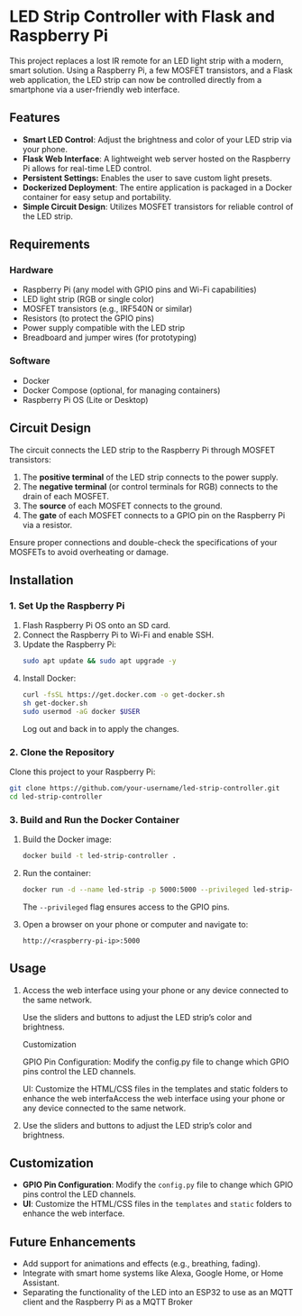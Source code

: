# LED Strip Controller with Flask and Raspberry Pi

This project replaces a lost IR remote for an LED light strip with a modern, smart solution. Using a Raspberry Pi, a few MOSFET transistors, and a Flask web application, the LED strip can now be controlled directly from a smartphone via a user-friendly web interface.

## Features

- **Smart LED Control**: Adjust the brightness and color of your LED strip via your phone.
- **Flask Web Interface**: A lightweight web server hosted on the Raspberry Pi allows for real-time LED control.
- **Persistent Settings:** Enables the user to save custom light presets.
- **Dockerized Deployment**: The entire application is packaged in a Docker container for easy setup and portability.
- **Simple Circuit Design**: Utilizes MOSFET transistors for reliable control of the LED strip.

## Requirements

### Hardware

- Raspberry Pi (any model with GPIO pins and Wi-Fi capabilities)
- LED light strip (RGB or single color)
- MOSFET transistors (e.g., IRF540N or similar)
- Resistors (to protect the GPIO pins)
- Power supply compatible with the LED strip
- Breadboard and jumper wires (for prototyping)

### Software

- Docker
- Docker Compose (optional, for managing containers)
- Raspberry Pi OS (Lite or Desktop)

## Circuit Design

The circuit connects the LED strip to the Raspberry Pi through MOSFET transistors:

1. The **positive terminal** of the LED strip connects to the power supply.
2. The **negative terminal** (or control terminals for RGB) connects to the drain of each MOSFET.
3. The **source** of each MOSFET connects to the ground.
4. The **gate** of each MOSFET connects to a GPIO pin on the Raspberry Pi via a resistor.

Ensure proper connections and double-check the specifications of your MOSFETs to avoid overheating or damage.

## Installation

### 1. Set Up the Raspberry Pi

1. Flash Raspberry Pi OS onto an SD card.
2. Connect the Raspberry Pi to Wi-Fi and enable SSH.
3. Update the Raspberry Pi:
   ```bash
   sudo apt update && sudo apt upgrade -y
   ```
4. Install Docker:
   ```bash
   curl -fsSL https://get.docker.com -o get-docker.sh
   sh get-docker.sh
   sudo usermod -aG docker $USER
   ```
   Log out and back in to apply the changes.

### 2. Clone the Repository

Clone this project to your Raspberry Pi:

```bash
git clone https://github.com/your-username/led-strip-controller.git
cd led-strip-controller
```

### 3. Build and Run the Docker Container

1. Build the Docker image:

   ```bash
   docker build -t led-strip-controller .
   ```

2. Run the container:

   ```bash
   docker run -d --name led-strip -p 5000:5000 --privileged led-strip-controller
   ```

   The `--privileged` flag ensures access to the GPIO pins.

3. Open a browser on your phone or computer and navigate to:

   ```
   http://<raspberry-pi-ip>:5000
   ```

## Usage

1. Access the web interface using your phone or any device connected to the same network.

   Use the sliders and buttons to adjust the LED strip’s color and brightness.

   Customization

   GPIO Pin Configuration: Modify the config.py file to change which GPIO pins control the LED channels.

   UI: Customize the HTML/CSS files in the templates and static folders to enhance the web interfaAccess the web interface using your phone or any device connected to the same network.
2. Use the sliders and buttons to adjust the LED strip’s color and brightness.

## Customization

- **GPIO Pin Configuration**: Modify the `config.py` file to change which GPIO pins control the LED channels.
- **UI**: Customize the HTML/CSS files in the `templates` and `static` folders to enhance the web interface.

## Future Enhancements

- Add support for animations and effects (e.g., breathing, fading).
- Integrate with smart home systems like Alexa, Google Home, or Home Assistant.
- Separating the functionality of the LED into an ESP32 to use as an MQTT client and the Raspberry Pi as a MQTT Broker
